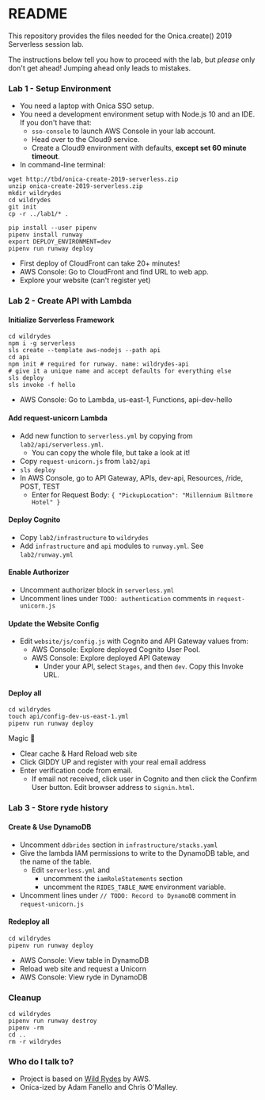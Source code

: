# README #

This repository provides the files needed for the Onica.create() 2019 Serverless session lab.

The instructions below tell you how to proceed with the lab, but *please* only don't get ahead!
Jumping ahead only leads to mistakes.

### Lab 1 - Setup Environment

- You need a laptop with Onica SSO setup.
- You need a development environment setup with Node.js 10 and an IDE. If you don't have that:
  - `sso-console` to launch AWS Console in your lab account.
  - Head over to the Cloud9 service.
  - Create a Cloud9 environment with defaults, **except set 60 minute timeout**.
- In command-line terminal:
```
wget http://tbd/onica-create-2019-serverless.zip
unzip onica-create-2019-serverless.zip
mkdir wildrydes
cd wildrydes
git init
cp -r ../lab1/* .

pip install --user pipenv
pipenv install runway
export DEPLOY_ENVIRONMENT=dev
pipenv run runway deploy
```

- First deploy of CloudFront can take 20+ minutes!
- AWS Console: Go to CloudFront and find URL to web app.
- Explore your website (can't register yet)

### Lab 2 - Create API with Lambda

#### Initialize Serverless Framework
```
cd wildrydes
npm i -g serverless
sls create --template aws-nodejs --path api
cd api
npm init # required for runway. name: wildrydes-api
# give it a unique name and accept defaults for everything else
sls deploy
sls invoke -f hello
```
- AWS Console: Go to Lambda, us-east-1, Functions, api-dev-hello

#### Add request-unicorn Lambda

- Add new function to `serverless.yml` by copying from `lab2/api/serverless.yml`.
  - You can copy the whole file, but take a look at it!
- Copy `request-unicorn.js` from `lab2/api`
- `sls deploy`
- In AWS Console, go to API Gateway, APIs, dev-api, Resources, /ride, POST, TEST
  - Enter for Request Body: `{ "PickupLocation": "Millennium Biltmore Hotel" }`

#### Deploy Cognito

- Copy `lab2/infrastructure` to `wildrydes`
- Add `infrastructure` and `api` modules to `runway.yml`. See `lab2/runway.yml`

#### Enable Authorizer

- Uncomment authorizer block in `serverless.yml`
- Uncomment lines under `TODO: authentication` comments in `request-unicorn.js`

#### Update the Website Config

- Edit `website/js/config.js` with Cognito and API Gateway values from:
  - AWS Console: Explore deployed Cognito User Pool.
  - AWS Console: Explore deployed API Gateway
    - Under your API, select `Stages`, and then `dev`. Copy this Invoke URL.

#### Deploy all

```
cd wildrydes
touch api/config-dev-us-east-1.yml
pipenv run runway deploy
```

Magic 🎩
- Clear cache & Hard Reload web site
- Click GIDDY UP and register with your real email address
- Enter verification code from email.
  - If email not received, click user in Cognito and then click the Confirm User button. Edit browser address to `signin.html`.

### Lab 3 - Store ryde history

#### Create & Use DynamoDB

- Uncomment `ddbrides` section in `infrastructure/stacks.yaml`
- Give the lambda IAM permissions to write to the DynamoDB table, and the name of the table.
  - Edit `serverless.yml` and
    - uncomment the `iamRoleStatements` section
    - uncomment the `RIDES_TABLE_NAME` environment variable.
- Uncomment lines under `// TODO: Record to DynamoDB` comment in `request-unicorn.js`

#### Redeploy all

```
cd wildrydes
pipenv run runway deploy
```

- AWS Console: View table in DynamoDB
- Reload web site and request a Unicorn
- AWS Console: View ryde in DynamoDB

### Cleanup

```
cd wildrydes
pipenv run runway destroy
pipenv -rm
cd ..
rm -r wildrydes
```

### Who do I talk to?

* Project is based on [Wild Rydes](https://aws.amazon.com/getting-started/projects/build-serverless-web-app-lambda-apigateway-s3-dynamodb-cognito/) by AWS.
* Onica-ized by Adam Fanello and Chris O'Malley.
